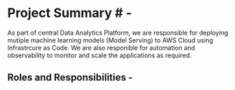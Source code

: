 
# Project Summary # - 

As part of central Data Analytics Platform, we are responsible for deploying mutiple machine learning models (Model Serving) to AWS Cloud using Infrastrcure as Code. 
We are also responible for automation and observability to monitor and scale the applications as required.

## Roles and Responsibilities -

